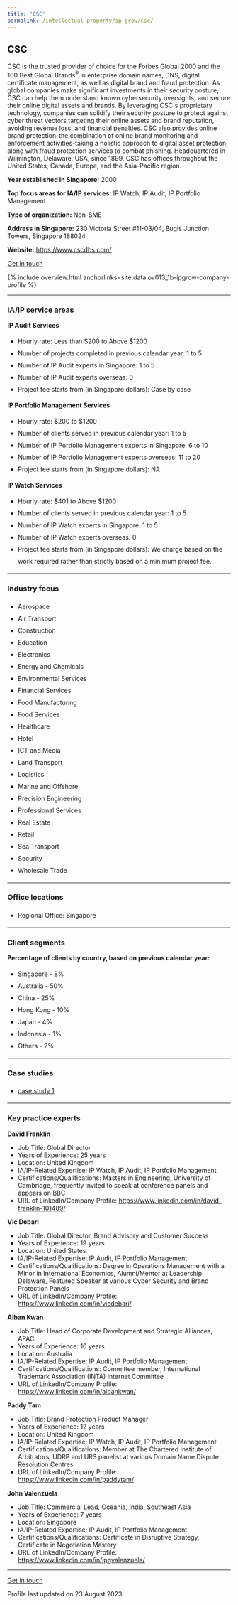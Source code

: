```yaml
---
title: 'CSC'
permalink: /intellectual-property/ip-grow/csc/
---
```


## CSC

CSC is the trusted provider of choice for the Forbes Global 2000 and the 100 Best Global Brands<sup>&reg;</sup> in enterprise domain names, DNS, digital certificate management, as well as digital brand and fraud protection. As global companies make significant investments in their security posture, CSC can help them understand known cybersecurity oversights, and secure their online digital assets and brands. By leveraging CSC's proprietary technology, companies can solidify their security posture to protect against cyber threat vectors targeting their online assets and brand reputation, avoiding revenue loss, and financial penalties. CSC also provides online brand protection-the combination of online brand monitoring and enforcement activities-taking a holistic approach to digital asset protection, along with fraud protection services to combat phishing. Headquartered in Wilmington, Delaware, USA, since 1899, CSC has offices throughout the United States, Canada, Europe, and the Asia-Pacific region.

<b>Year established in Singapore:</b> 2000

<b>Top focus areas for IA/IP services:</b> IP Watch, IP Audit, IP Portfolio Management

<b>Type of organization:</b> Non-SME

<b>Address in Singapore:</b> 230 Victoria Street #11-03/04, Bugis Junction Towers, Singapore 188024

<b>Website:</b> <a href='https://www.cscdbs.com/'>https://www.cscdbs.com/</a>

<a class='btn' href='https://form.gov.sg/64e30056ffdaa6001331f510' target='_blank' rel='noopener'>Get in touch</a>

{% include overview.html anchorlinks=site.data.ov013_1b-ipgrow-company-profile %}

---
<a name='ip-related-service-areas'></a>
### IA/IP service areas

**IP Audit Services**

<ul>
<li style='line-height: 27px; margin: 0px 0px !important'>Hourly rate:  Less than $200 to Above $1200</li>
<li style='line-height: 27px; margin: 0px 0px !important'>Number of projects completed in previous calendar year: 1 to 5</li>
<li style='line-height: 27px; margin: 0px 0px !important'>Number of IP Audit experts in Singapore: 1 to 5</li>
<li style='line-height: 27px; margin: 0px 0px !important'>Number of IP Audit experts overseas: 0</li>
<li style='line-height: 27px; margin: 0px 0px !important'>Project fee starts from (in Singapore dollars):  Case by case</li>
</ul>

**IP Portfolio Management Services**

<ul>
<li style='line-height: 27px; margin: 0px 0px !important'>Hourly rate:  $200 to $1200</li>
<li style='line-height: 27px; margin: 0px 0px !important'>Number of clients served in previous calendar year: 1 to 5</li>
<li style='line-height: 27px; margin: 0px 0px !important'>Number of IP Portfolio Management experts in Singapore: 6 to 10</li>
<li style='line-height: 27px; margin: 0px 0px !important'>Number of IP Portfolio Management experts overseas: 11 to 20</li>
<li style='line-height: 27px; margin: 0px 0px !important'>Project fee starts from (in Singapore dollars):  NA</li>
</ul>

**IP Watch Services**

<ul>
<li style='line-height: 27px; margin: 0px 0px !important'>Hourly rate:  $401 to Above $1200</li>
<li style='line-height: 27px; margin: 0px 0px !important'>Number of clients served in previous calendar year: 1 to 5</li>
<li style='line-height: 27px; margin: 0px 0px !important'>Number of IP Watch experts in Singapore: 1 to 5</li>
<li style='line-height: 27px; margin: 0px 0px !important'>Number of IP Watch experts overseas: 0</li>
<li style='line-height: 27px; margin: 0px 0px !important'>Project fee starts from (in Singapore dollars):  We charge based on the work required rather than strictly based on a minimum project fee.</li>
</ul>

---
<a name='industry-focus'></a>
### Industry focus

<ul><li style='line-height: 27px; margin: 0px 0px !important'> Aerospace </li><li style='line-height: 27px; margin: 0px 0px !important'>Air Transport </li><li style='line-height: 27px; margin: 0px 0px !important'>Construction </li><li style='line-height: 27px; margin: 0px 0px !important'>Education </li><li style='line-height: 27px; margin: 0px 0px !important'>Electronics </li><li style='line-height: 27px; margin: 0px 0px !important'>Energy and Chemicals </li><li style='line-height: 27px; margin: 0px 0px !important'>Environmental Services </li><li style='line-height: 27px; margin: 0px 0px !important'>Financial Services </li><li style='line-height: 27px; margin: 0px 0px !important'>Food Manufacturing </li><li style='line-height: 27px; margin: 0px 0px !important'>Food Services </li><li style='line-height: 27px; margin: 0px 0px !important'>Healthcare </li><li style='line-height: 27px; margin: 0px 0px !important'>Hotel </li><li style='line-height: 27px; margin: 0px 0px !important'>ICT and Media </li><li style='line-height: 27px; margin: 0px 0px !important'>Land Transport </li><li style='line-height: 27px; margin: 0px 0px !important'>Logistics </li><li style='line-height: 27px; margin: 0px 0px !important'>Marine and Offshore </li><li style='line-height: 27px; margin: 0px 0px !important'>Precision Engineering </li><li style='line-height: 27px; margin: 0px 0px !important'>Professional Services </li><li style='line-height: 27px; margin: 0px 0px !important'>Real Estate </li><li style='line-height: 27px; margin: 0px 0px !important'>Retail </li><li style='line-height: 27px; margin: 0px 0px !important'>Sea Transport </li><li style='line-height: 27px; margin: 0px 0px !important'>Security </li><li style='line-height: 27px; margin: 0px 0px !important'>Wholesale Trade</li></ul>

---
<a name='office-locations'></a>
### Office locations

<ul><li style='line-height: 27px; margin: 0px 0px !important'> Regional Office: Singapore</li></ul>

---
<a name='client-segments'></a>
### Client segments

**Percentage of clients by country, based on previous calendar year:**

<ul><li style='line-height: 27px; margin: 0px 0px !important'> Singapore - 8%</li><li style='line-height: 27px; margin: 0px 0px !important'>Australia - 50%</li><li style='line-height: 27px; margin: 0px 0px !important'>China - 25%</li><li style='line-height: 27px; margin: 0px 0px !important'>Hong Kong - 10%</li><li style='line-height: 27px; margin: 0px 0px !important'>Japan - 4%</li><li style='line-height: 27px; margin: 0px 0px !important'>Indonesia - 1%</li><li style='line-height: 27px; margin: 0px 0px !important'>Others - 2%</li></ul>

---
<a name='case-studies'></a>
### Case studies

<ul><li style='line-height: 27px; margin: 0px 0px !important'> <a href="https://www.cscdbs.com/en/customers/" target="_blank" rel="noopener">case study 1</a></li></ul>

---
<a name='key-practice-experts'></a>
### Key practice experts

**David Franklin**

- Job Title: Global Director
- Years of Experience:  25 years
- Location: United Kingdom
- IA/IP-Related Expertise: IP Watch, IP Audit, IP Portfolio Management
- Certifications/Qualifications: Masters in Engineering, University of Cambridge, frequently invited to speak at conference panels and appears on BBC
- URL of LinkedIn/Company Profile: <a href="https://www.linkedin.com/in/david-franklin-101489/" target="_blank" rel="noopener">https://www.linkedin.com/in/david-franklin-101489/</a>

**Vic Debari**

- Job Title: Global Director, Brand Advisory and Customer Success
- Years of Experience: 19 years
- Location: United States
- IA/IP-Related Expertise: IP Audit, IP Portfolio Management
- Certifications/Qualifications: Degree in Operations Management with a Minor in International Economics, Alumni/Mentor at Leadership Delaware, Featured Speaker at various Cyber Security and Brand Protection Panels
- URL of LinkedIn/Company Profile: <a href="https://www.linkedin.com/in/vicdebari/" target="_blank" rel="noopener">https://www.linkedin.com/in/vicdebari/</a>

**Alban Kwan**

- Job Title: Head of Corporate Development and Strategic Alliances, APAC
- Years of Experience: 16 years
- Location: Australia
- IA/IP-Related Expertise: IP Audit, IP Portfolio Management
- Certifications/Qualifications: Committee member, International Trademark Association (INTA) Internet Committee
- URL of LinkedIn/Company Profile: <a href="https://www.linkedin.com/in/albankwan/" target="_blank" rel="noopener">https://www.linkedin.com/in/albankwan/</a>

**Paddy Tam**

- Job Title: Brand Protection Product Manager
- Years of Experience: 12 years
- Location: United Kingdom
- IA/IP-Related Expertise: IP Watch, IP Audit, IP Portfolio Management
- Certifications/Qualifications: Member at The Chartered Institute of Arbitrators, UDRP and URS panelist at various Domain Name Dispute Resolution Centres
- URL of LinkedIn/Company Profile: <a href="https://www.linkedin.com/in/paddytam/" target="_blank" rel="noopener">https://www.linkedin.com/in/paddytam/</a>

**John Valenzuela**

- Job Title: Commercial Lead, Oceania, India, Southeast Asia
- Years of Experience: 7 years
- Location: Singapore
- IA/IP-Related Expertise: IP Audit, IP Portfolio Management
- Certifications/Qualifications: Certificate in Disruptive Strategy, Certificate in Negotiation Mastery
- URL of LinkedIn/Company Profile: <a href="https://www.linkedin.com/in/jpgvalenzuela/" target="_blank" rel="noopener">https://www.linkedin.com/in/jpgvalenzuela/</a>

---
<p>
<a class='btn' href='https://form.gov.sg/64e30056ffdaa6001331f510' target='_blank' rel='noopener'>Get in touch</a>
</p>
Profile last updated on 23 August 2023
